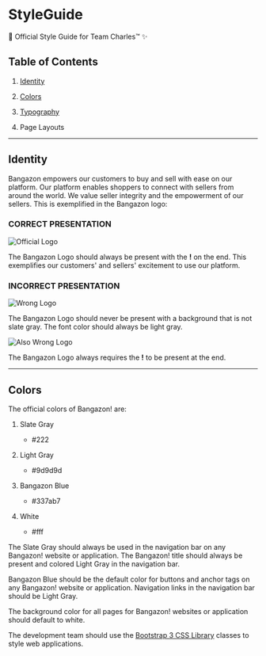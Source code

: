 # StyleGuide
🎨 Official Style Guide for Team Charles™ ✨

## Table of Contents

1. [Identity](https://github.com/TeamCharles/StyleGuide/blob/master/README.md#identity)

1. [Colors](https://github.com/TeamCharles/StyleGuide/blob/master/README.md#colors)

1. [Typography](https://github.com/TeamCharles/StyleGuide/blob/master/README.md#typography)

1. Page Layouts

---

## Identity

Bangazon empowers our customers to buy and sell with ease on our platform.
Our platform enables shoppers to connect with sellers from around the world.
We value seller integrity and the empowerment of our sellers. This is exemplified in the Bangazon logo:

### CORRECT PRESENTATION

![Official Logo](https://i.imgur.com/ZZPJhCC.png)

The Bangazon Logo should always be present with the **!** on the end. This exemplifies our customers' and sellers' excitement to use our platform.

### INCORRECT PRESENTATION

![Wrong Logo](https://i.imgur.com/SJvm8rp.png)

The Bangazon Logo should never be present with a background that is not slate gray. The font color should always be light gray.

![Also Wrong Logo](https://i.imgur.com/ZQHx7p7.png)

The Bangazon Logo always requires the **!** to be present at the end.

---

## Colors

The official colors of Bangazon! are:

1. Slate Gray 
    * #222
    
1. Light Gray
    * #9d9d9d
    
1. Bangazon Blue
    * #337ab7
    
1. White
    * #fff
    
The Slate Gray should always be used in the navigation bar on any Bangazon! website or application. The Bangazon! title should always be present and colored Light Gray in the navigation bar.

Bangazon Blue should be the default color for buttons and anchor tags on any Bangazon! website or application. Navigation links in the navigation bar should be Light Gray.

The background color for all pages for Bangazon! websites or application should default to white.

The development team should use the [Bootstrap 3 CSS Library](https://getbootstrap.com/) classes to style web applications.
